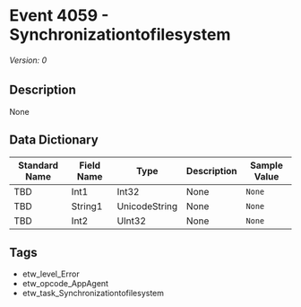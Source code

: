 # Event 4059 - Synchronizationtofilesystem
###### Version: 0

## Description
None

## Data Dictionary
|Standard Name|Field Name|Type|Description|Sample Value|
|---|---|---|---|---|
|TBD|Int1|Int32|None|`None`|
|TBD|String1|UnicodeString|None|`None`|
|TBD|Int2|UInt32|None|`None`|

## Tags
* etw_level_Error
* etw_opcode_AppAgent
* etw_task_Synchronizationtofilesystem